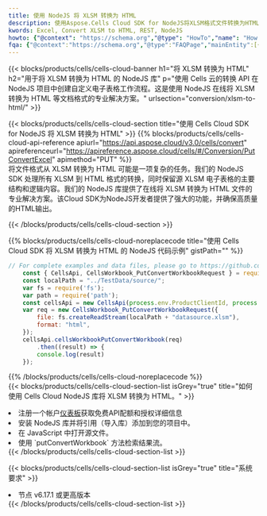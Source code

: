 ```yaml
---
title: 使用 NodeJS 将 XLSM 转换为 HTML
description: 使用Aspose.Cells Cloud SDK for NodeJS将XLSM格式文件转换为HTML格式文件。
kwords: Excel, Convert XLSM to HTML, REST, NodeJS
howto: {"@context": "https://schema.org","@type": "HowTo","name": "How to convert XLSM to HTML using the Cells Cloud NodeJS library.","description": "How to convert XLSM to HTML using the Cells Cloud NodeJS library.","image": {"@type": "ImageObject"},"url": "/nodejs/conversion/xlsm-to-html/","step": [{ "@type": "HowToStep","name": "How to convert XLSM to HTML using the Cells Cloud NodeJS library. step 1", "image": {"@type": "ImageObject",},"url": "/nodejs/conversion/xlsm-to-html/","text": "Register an account at <a href='https://dashboard.aspose.cloud/'>Dashboard</a> to get free API quota & authorization details",},{ "@type": "HowToStep","name": "How to convert XLSM to HTML using the Cells Cloud NodeJS library. step 1", "image": {"@type": "ImageObject",},"url": "/nodejs/conversion/xlsm-to-html/","text": "Install NodeJS library and add the reference (import the library) to your project.",},{ "@type": "HowToStep","name": "How to convert XLSM to HTML using the Cells Cloud NodeJS library. step 1", "image": {"@type": "ImageObject",},"url": "/nodejs/conversion/xlsm-to-html/","text": "Open the source file in JavaScript.",},{ "@type": "HowToStep","name": "How to convert XLSM to HTML using the Cells Cloud NodeJS library. step 1", "image": {"@type": "ImageObject",},"url": "/nodejs/conversion/xlsm-to-html/","text": "Use the `putConvertWorkbook` method to retrieve the resulting stream.",}, ],"supply": {"@type": "HowToSupply","name": "document"},"tool": [{"@type": "HowToTool","name": "Visual Studio, Visual Studio Code, WebStorm"},{"@type": "HowToTool","name": "Aspose Cells"}],"totalTime": "PT6M"}
fqa: {"@context":"https://schema.org","@type":"FAQPage","mainEntity":[{"@type":"Question","name":"Why convert file formats in C# using REST API?","acceptedAnswer":{"@type":"Answer","text":"Documents are encoded in many ways, and some files may be incompatible with the software you use. To open and read such files, just convert them to appropriate file formats.<br/><ol><li>Install .NET SDK and add the reference (import the library) to your project.</li><li>Open the source file in C# using REST API.</li><li>Call the PutConvertWorkbookRequest() method, passing an output filename with required extension.</li><li>Get the result of conversion as a separate file.</li></ol>"}},{"@type":"Question","name":"What file formats can I convert with your C# library?","acceptedAnswer":{"@type":"Answer","text":"We support a variety of file formats for conversion using .NET library, including XLSX, Excel, xls , PDF, CSV, HTML, Markdown, XML, PNG, JPG, TIFF, Json, TXT and many more."}},{"@type":"Question","name":"What is the maximum allowed file size for conversion using this .NET library?","acceptedAnswer":{"@type":"Answer","text":"There are no file size limits for format conversions using .NET library."}}]}
---
```

{{< blocks/products/cells/cells-cloud-banner h1="将 XLSM 转换为 HTML" h2="用于将 XLSM 转换为 HTML 的 NodeJS 库" p="使用 Cells 云的转换 API 在 NodeJS 项目中创建自定义电子表格工作流程。这是使用 NodeJS 在线将 XLSM 转换为 HTML 等文档格式的专业解决方案。" urlsection="conversion/xlsm-to-html/" >}}

{{< blocks/products/cells/cells-cloud-section title="使用 Cells Cloud SDK for NodeJS 将 XLSM 转换为 HTML" >}}
{{% blocks/products/cells/cells-cloud-api-reference apiurl="https://api.aspose.cloud/v3.0/cells/convert" apireferenceurl="https://apireference.aspose.cloud/cells/#/Conversion/PutConvertExcel" apimethod="PUT" %}}
<br/>
将文件格式从 XLSM 转换为 HTML 可能是一项复杂的任务。我们的 NodeJS SDK 处理所有 XLSM 到 HTML 格式的转换，同时保留源 XLSM 电子表格的主要结构和逻辑内容。我们的 NodeJS 库提供了在线将 XLSM 转换为 HTML 文件的专业解决方案。该Cloud SDK为NodeJS开发者提供了强大的功能，并确保高质量的HTML输出。

{{< /blocks/products/cells/cells-cloud-section >}}

{{% blocks/products/cells/cells-cloud-noreplacecode title="使用 Cells Cloud SDK 将 XLSM 转换为 HTML 的 NodeJS 代码示例" gistPath="" %}}
 
```js
// For complete examples and data files, please go to https://github.com/aspose-cells-cloud/aspose-cells-cloud-node/
    const { CellsApi, CellsWorkbook_PutConvertWorkbookRequest } = require("asposecellscloud");
    const localPath = "../TestData/source/";
    var fs = require('fs');
    var path = require('path');
    const cellsApi = new CellsApi(process.env.ProductClientId, process.env.ProductClientSecret);
    var req = new CellsWorkbook_PutConvertWorkbookRequest({
        file: fs.createReadStream(localPath + "datasource.xlsm"),
        format: "html",
    });
    cellsApi.cellsWorkbookPutConvertWorkbook(req)
        .then((result) => {
        console.log(result)
    });
```
 
{{% /blocks/products/cells/cells-cloud-noreplacecode %}}
<br/>
{{< blocks/products/cells/cells-cloud-section-list isGrey="true" title="如何使用 Cells Cloud NodeJS 库将 XLSM 转换为 HTML。" >}}
<li>注册一个帐户<a href="https://dashboard.aspose.cloud/">仪表板</a>获取免费API配额和授权详细信息</li>
<li>安装 NodeJS 库并将引用（导入库）添加到您的项目中。</li>
<li>在 JavaScript 中打开源文件。</li>
<li>使用 `putConvertWorkbook` 方法检索结果流。</li>
{{< /blocks/products/cells/cells-cloud-section-list >}}

{{< blocks/products/cells/cells-cloud-section-list isGrey="true" title="系统要求" >}}
<li>节点 v6.17.1 或更高版本</li>
{{< /blocks/products/cells/cells-cloud-section-list >}}
